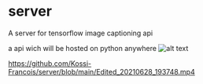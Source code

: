 # server
A server for tensorflow image captioning api

a api wich will be hosted on python anywhere
![alt text](https://github.com/[username]/[reponame]/blob/[branch]/image.jpg?raw=true)

https://github.com/Kossi-Francois/server/blob/main/Edited_20210628_193748.mp4
